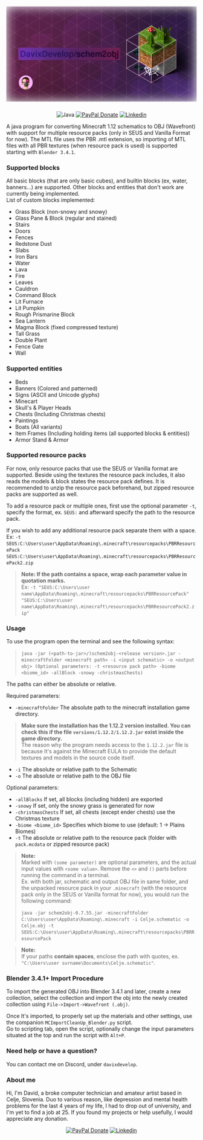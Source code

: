 <div align="center">

# <img src="Schem2Obj_Banner.png" />

![Java](https://img.shields.io/badge/java-%23ED8B00.svg?style=for-the-badge&logo=openjdk&logoColor=white)
[![PayPal Donate](https://img.shields.io/badge/PayPal-00457C?style=for-the-badge&logo=paypal&logoColor=white)](https://www.paypal.com/donate/?hosted_button_id=8HPGBZVX6PZFL)
[![Linkedin](https://img.shields.io/badge/LinkedIn-0077B5?style=for-the-badge&logo=linkedin&logoColor=white)](https://www.linkedin.com/in/davixdevelop/)
</div>

A java program for converting Minecraft 1.12 schematics to OBJ (Wavefront)
with support for multiple resource packs (only in SEUS and Vanilla Format for now).  The MTL file uses
the PBR .mtl extension, so importing of MTL files with all PBR textures (when resource pack is used) is supported starting
with `Blender 3.4.1`.

### Supported blocks
All basic blocks (that are only basic cubes), and builtin blocks (ex, water, banners...) are supported. Other blocks and entities that don't work are currently being implemented.
<br>List of custom blocks implemented:
- Grass Block (non-snowy and snowy)
- Glass Pane & Block (regular and stained)
- Stairs
- Doors
- Fences
- Redstone Dust
- Slabs
- Iron Bars
- Water
- Lava
- Fire
- Leaves
- Cauldron
- Command Block
- Lit Furnace
- Lit Pumpkin
- Rough Prismarine Block
- Sea Lantern
- Magma Block (fixed compressed texture)
- Tall Grass
- Double Plant
- Fence Gate
- Wall

### Supported entities
- Beds
- Banners (Colored and patterned)
- Signs (ASCII and Unicode glyphs)
- Minecart
- Skull's & Player Heads
- Chests (Including Christmas chests)
- Paintings
- Boats (All variants)
- Item Frames (Including holding items (all supported blocks & entities))
- Armor Stand & Armor

### Supported resource packs
For now, only resource packs that use the SEUS or Vanilla format are supported. Beside using the textures the resource pack includes,
it also reads the models & block states the resource pack defines. It is recommended to unzip the resource pack beforehand, but zipped resource packs are supported as well.

To add a resource pack or multiple ones, first use the optional parameter `-t`, specify the format, ex. `SEUS:` and afterward specify the path to the resource pack.

If you wish to add any additional resource pack separate them with a space. Ex: `-t SEUS:C:\Users\user\AppData\Roaming\.minecraft\resourcepacks\PBRResourcePack SEUS:C:\Users\user\AppData\Roaming\.minecraft\resourcepacks\PBRResourcePack2.zip`

> **Note: If the path contains a space, wrap each parameter value in quotation marks.** <br>
> Ex: `-t "SEUS:C:\Users\user name\AppData\Roaming\.minecraft\resourcepacks\PBRResourcePack" "SEUS:C:\Users\user name\AppData\Roaming\.minecraft\resourcepacks\PBRResourcePack2.zip"`

### Usage
To use the program open the terminal and see the following syntax: 
> `java -jar (<path-to-jar>/)schem2obj-<release version>.jar -minecraftFolder <minecraft path> -i <input schematic> -o <output obj> (Optional parameters: -t <resource pack path> -biome <biome_id> -allBlock -snowy -christmasChests)`


The paths can either be absolute or relative.

Required parameters:
- `-minecraftFolder` The absolute path to the minecraft installation game directory.<br> 
> **Make sure the installation has the 1.12.2 version installed. You can check this if the file `versions/1.12.2/1.12.2.jar` exist inside the game directory.**<br>The reason why the program needs access to the `1.12.2.jar` file is because It's against the Minecraft EULA to provide the default textures and models in the source code itself.
- `-i` The absolute or relative path to the Schematic
- `-o` The absolute or relative path to the OBJ file

Optional parameters:
- `-allBlocks` If set, all blocks (including hidden) are exported
- `-snowy` If set, only the snowy grass is generated for now
- `-christmasChests` If set, all chests (except ender chests) use the Christmas texture
- `-biome <biome_id>` Specifies which biome to use (default: 1 -> Plains Biomes)
- `-t` The absolute or relative path to the resource pack (folder with `pack.mcdata` or zipped resource pack)

> 
> **Note:** <br>
> Marked with `(some parameter)` are optional parameters, and the actual input values with `<some value>`. Remove the `<>` and `()` parts before running the command in a terminal.
> <br>Ex. with both jar, schematic and output OBJ file in same folder, and the unpacked resource pack in your `.minecraft` (with the resource pack only in the SEUS or Vanilla format for now), you would run the following command:<br>
>
> `java -jar schem2obj-0.7.55.jar -minecraftFolder C:\Users\user\AppData\Roaming\.minecraft -i Celje.schematic -o Celje.obj -t SEUS:C:\Users\user\AppData\Roaming\.minecraft\resourcepacks\PBRResourcePack`

> **Note:**<br>
> If your paths **contain spaces**, enclose the path with quotes, ex. `"C:\Users\user surname\Documents\Celje.schematic"`.

### Blender 3.4.1+ Import Procedure

To import the generated OBJ into Blender 3.4.1 and later, create a new collection, select the collection and import the obj into the newly created collection using `File->Import->Wavefront (.obj)`.

Once It's imported, to properly set up the materials and other settings, use the companion `MCImportCleanUp_Blender.py` script.<br>
Go to scripting tab, open the script, optionally change the input parameters situated at the top and run the script with `Alt+P`.

### Need help or have a question?
You can contact me on Discord, under `davixdevelop`.

### About me

Hi, I'm David, a broke computer technician and amateur artist based in Celje, Slovenia.
Duo to various reason, like depression and mental health problems for the last 4 years of my life, I had to drop out of university, and I'm yet to find a job at 25.
If you found my projects or help usefully, I would appreciate any donation.
<div align="center">

[![PayPal Donate](https://img.shields.io/badge/PayPal-00457C?style=for-the-badge&logo=paypal&logoColor=white)](https://www.paypal.com/donate/?hosted_button_id=8HPGBZVX6PZFL)
[![Linkedin](https://img.shields.io/badge/LinkedIn-0077B5?style=for-the-badge&logo=linkedin&logoColor=white)](https://www.linkedin.com/in/davixdevelop/)

</div>